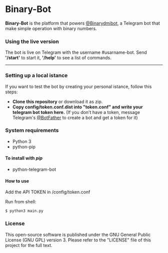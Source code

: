 # Binary-Bot

**Binary-Bot** is the platform that powers [@Binarydmibot](http://telegram.me/binarydmibot), a Telegram bot that make simple operation with binary numbers.
### Using the live version
The bot is live on Telegram with the username #usarname-bot.
Send **'/start'** to start it, **'/help'** to see a list of commands.


---

### Setting up a local istance
If you want to test the bot by creating your personal istance, follow this steps:
* **Clone this repository** or download it as zip.
* **Copy config/token.conf.dist into "token.conf" and write your telegram bot token here.** (If you don't have a token, message Telegram's [@BotFather](http://telegram.me/Botfather) to create a bot and get a token for it)

### System requirements

- Python 3
- python-pip

#### To install with *pip*

- python-telegram-bot

#### How to use

Add the API TOKEN in /config/token.conf

Run from shell:
```
$ python3 main.py
```

### License
This open-source software is published under the GNU General Public License (GNU GPL) version 3. Please refer to the "LICENSE" file of this project for the full text.
